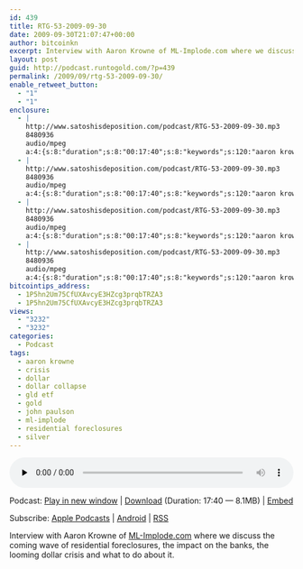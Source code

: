 ```yaml
---
id: 439
title: RTG-53-2009-09-30
date: 2009-09-30T21:07:47+00:00
author: bitcoinkn
excerpt: Interview with Aaron Krowne of ML-Implode.com where we discuss the coming wave of residential foreclosures, the impact on the banks, the looming dollar crisis and what to do about it.
layout: post
guid: http://podcast.runtogold.com/?p=439
permalink: /2009/09/rtg-53-2009-09-30/
enable_retweet_button:
  - "1"
  - "1"
enclosure:
  - |
    http://www.satoshisdeposition.com/podcast/RTG-53-2009-09-30.mp3
    8480936
    audio/mpeg
    a:4:{s:8:"duration";s:8:"00:17:40";s:8:"keywords";s:120:"aaron krowne, ml-implode, dollar, crisis, dollar collapse, gold, silver, john paulson, gld etf, residential foreclosures";s:6:"author";s:17:"Trace Mayer, J.D.";s:8:"explicit";s:1:"0";}
  - |
    http://www.satoshisdeposition.com/podcast/RTG-53-2009-09-30.mp3
    8480936
    audio/mpeg
    a:4:{s:8:"duration";s:8:"00:17:40";s:8:"keywords";s:120:"aaron krowne, ml-implode, dollar, crisis, dollar collapse, gold, silver, john paulson, gld etf, residential foreclosures";s:6:"author";s:17:"Trace Mayer, J.D.";s:8:"explicit";s:1:"0";}
  - |
    http://www.satoshisdeposition.com/podcast/RTG-53-2009-09-30.mp3
    8480936
    audio/mpeg
    a:4:{s:8:"duration";s:8:"00:17:40";s:8:"keywords";s:120:"aaron krowne, ml-implode, dollar, crisis, dollar collapse, gold, silver, john paulson, gld etf, residential foreclosures";s:6:"author";s:17:"Trace Mayer, J.D.";s:8:"explicit";s:1:"0";}
  - |
    http://www.satoshisdeposition.com/podcast/RTG-53-2009-09-30.mp3
    8480936
    audio/mpeg
    a:4:{s:8:"duration";s:8:"00:17:40";s:8:"keywords";s:120:"aaron krowne, ml-implode, dollar, crisis, dollar collapse, gold, silver, john paulson, gld etf, residential foreclosures";s:6:"author";s:17:"Trace Mayer, J.D.";s:8:"explicit";s:1:"0";}
bitcointips_address:
  - 1P5hn2Um75CfUXAvcyE3HZcg3prqbTRZA3
  - 1P5hn2Um75CfUXAvcyE3HZcg3prqbTRZA3
views:
  - "3232"
  - "3232"
categories:
  - Podcast
tags:
  - aaron krowne
  - crisis
  - dollar
  - dollar collapse
  - gld etf
  - gold
  - john paulson
  - ml-implode
  - residential foreclosures
  - silver
---
```

<!--powerpress_player-->

<div class="powerpress_player" id="powerpress_player_5643">
  <audio class="wp-audio-shortcode" id="audio-439-54" preload="none" style="width: 100%;" controls="controls"><source type="audio/mpeg" src="http://media.blubrry.com/bitcoinruntogold/p/www.satoshisdeposition.com/podcast/RTG-53-2009-09-30.mp3?_=54" /><a href="http://media.blubrry.com/bitcoinruntogold/p/www.satoshisdeposition.com/podcast/RTG-53-2009-09-30.mp3">http://media.blubrry.com/bitcoinruntogold/p/www.satoshisdeposition.com/podcast/RTG-53-2009-09-30.mp3</a></audio>
</div>

<p class="powerpress_links powerpress_links_mp3">
  Podcast: <a href="http://media.blubrry.com/bitcoinruntogold/p/www.satoshisdeposition.com/podcast/RTG-53-2009-09-30.mp3" class="powerpress_link_pinw" target="_blank" title="Play in new window" onclick="return powerpress_pinw('https://www.bitcoin.kn/?powerpress_pinw=439-podcast');" rel="nofollow">Play in new window</a> | <a href="http://media.blubrry.com/bitcoinruntogold/s/www.satoshisdeposition.com/podcast/RTG-53-2009-09-30.mp3" class="powerpress_link_d" title="Download" rel="nofollow" download="RTG-53-2009-09-30.mp3">Download</a> (Duration: 17:40 &#8212; 8.1MB) | <a href="#" class="powerpress_link_e" title="Embed" onclick="return powerpress_show_embed('439-podcast');" rel="nofollow">Embed</a>
</p>

<p class="powerpress_embed_box" id="powerpress_embed_439-podcast" style="display: none;">
  <input id="powerpress_embed_439-podcast_t" type="text" value="<iframe width=&quot;320&quot; height=&quot;30&quot; src=&quot;https://www.bitcoin.kn/?powerpress_embed=439-podcast&amp;powerpress_player=mediaelement-audio&quot; frameborder=&quot;0&quot; scrolling=&quot;no&quot;></iframe>" onclick="javascript: this.select();" onfocus="javascript: this.select();" style="width: 70%;" readOnly />
</p>

<p class="powerpress_links powerpress_subscribe_links">
  Subscribe: <a href="https://itunes.apple.com/WebObjects/MZStore.woa/wa/viewPodcast?id=301670981&mt=2&ls=1#episodeGuid=http%3A%2F%2Fpodcast.runtogold.com%2F%3Fp%3D439" class="powerpress_link_subscribe powerpress_link_subscribe_itunes" title="Subscribe on Apple Podcasts" rel="nofollow">Apple Podcasts</a> | <a href="https://subscribeonandroid.com/www.bitcoin.kn/feed/podcast/" class="powerpress_link_subscribe powerpress_link_subscribe_android" title="Subscribe on Android" rel="nofollow">Android</a> | <a href="https://www.bitcoin.kn/feed/podcast/" class="powerpress_link_subscribe powerpress_link_subscribe_rss" title="Subscribe via RSS" rel="nofollow">RSS</a>
</p>

Interview with Aaron Krowne of <a title="mortgage implode" href="http://www.ml-implode.com" target="_blank">ML-Implode.com</a> where we discuss the coming wave of residential foreclosures, the impact on the banks, the looming dollar crisis and what to do about it.